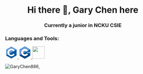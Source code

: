 <h1 align="center">Hi there 👋, Gary Chen here</h1>
<h3 align="center">Currently a junior in NCKU CSIE</h3>
<p align="left">

<h3 align="left">Languages and Tools:</h3>
<p align="left"> <a href="https://www.cprogramming.com/" target="_blank" rel="noreferrer"> <img src="https://raw.githubusercontent.com/devicons/devicon/master/icons/c/c-original.svg" alt="c" width="40" height="40"/> </a> <a href="https://www.w3schools.com/cpp/" target="_blank" rel="noreferrer"> <img src="https://raw.githubusercontent.com/devicons/devicon/master/icons/cplusplus/cplusplus-original.svg" alt="cplusplus" width="40" height="40"/> </a> <img src="https://raw.githubusercontent.com/file-icons/source/master/svg/SystemVerilog.svg" width="40" height="40"/> </a> <a href="https://raw.githubusercontent.com/file-icons/source/master/svg/Verilog.svg" target="_blank" rel="noreferrer"> 

<p>&nbsp;<img align="left" src="https://github-readme-stats.vercel.app/api?username=GaryChen886&show_icons=true&theme=cobalt" alt="GaryChen886" /></p>

